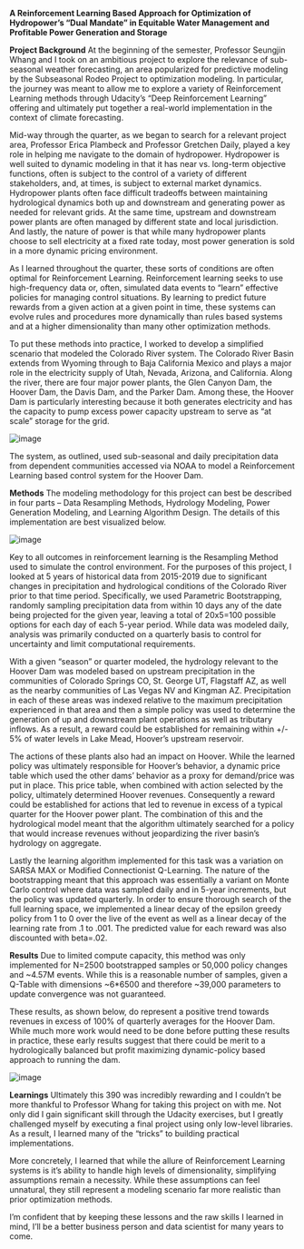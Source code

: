 **A Reinforcement Learning Based Approach for Optimization of
Hydropower’s “Dual Mandate” in Equitable Water Management
and Profitable Power Generation and Storage**

**Project Background**
At the beginning of the semester, Professor Seungjin Whang and I took on an ambitious project to explore the relevance of sub-seasonal weather forecasting, an area popularized for predictive modeling by the Subseasonal Rodeo Project to optimization modeling.  In particular, the journey was meant to allow me to explore a variety of Reinforcement Learning methods through Udacity’s “Deep Reinforcement Learning” offering and ultimately put together a real-world implementation in the context of climate forecasting.  

Mid-way through the quarter, as we began to search for a relevant project area, Professor Erica Plambeck and Professor Gretchen Daily, played a key role in helping me navigate to the domain of hydropower.  Hydropower is well suited to dynamic modeling in that it has near vs. long-term objective functions, often is subject to the control of a variety of different stakeholders, and, at times, is subject to external market dynamics.  Hydropower plants often face difficult tradeoffs between maintaining hydrological dynamics both up and downstream and generating power as needed for relevant grids.  At the same time, upstream and downstream power plants are often managed by different state and local jurisdiction.  And lastly, the nature of power is that while many hydropower plants choose to sell electricity at a fixed rate today, most power generation is sold in a more dynamic pricing environment. 

As I learned throughout the quarter, these sorts of conditions are often optimal for Reinforcement Learning.  Reinforcement learning seeks to use high-frequency data or, often, simulated data events to “learn” effective policies for managing control situations.  By learning to predict future rewards from a given action at a given point in time, these systems can evolve rules and procedures more dynamically than rules based systems and at a higher dimensionality than many other optimization methods.  

To put these methods into practice, I worked to develop a simplified scenario that modeled the Colorado River system.  The Colorado River Basin extends from Wyoming through to Baja California Mexico and plays a major role in the electricity supply of Utah, Nevada, Arizona, and California.  Along the river, there are four major power plants, the Glen Canyon Dam, the Hoover Dam, the Davis Dam, and the Parker Dam.  Among these, the Hoover Dam is particularly interesting because it both generates electricity and has the capacity to pump excess power capacity upstream to serve as “at scale” storage for the grid.  

![image](https://user-images.githubusercontent.com/58300517/83983832-cdffd600-a8ee-11ea-858d-7c86837c7c7b.png)

The system, as outlined, used sub-seasonal and daily precipitation data from dependent communities accessed via NOAA to model a Reinforcement Learning based control system for the Hoover Dam.  

**Methods**
The modeling methodology for this project can best be described in four parts – Data Resampling Methods, Hydrology Modeling, Power Generation Modeling, and Learning Algorithm Design.  The details of this implementation are best visualized below.

![image](https://user-images.githubusercontent.com/58300517/83983847-e243d300-a8ee-11ea-9dd7-b3be09d061a7.png)

Key to all outcomes in reinforcement learning is the Resampling Method used to simulate the control environment.  For the purposes of this project, I looked at 5 years of historical data from 2015-2019 due to significant changes in precipitation and hydrological conditions of the Colorado River prior to that time period.  Specifically, we used Parametric Bootstrapping, randomly sampling precipitation data from within 10 days any of the date being projected for the given year, leaving a total of 20x5=100 possible options for each day of each 5-year period.  While data was modeled daily, analysis was primarily conducted on a quarterly basis to control for uncertainty and limit computational requirements. 

With a given “season” or quarter modeled, the hydrology relevant to the Hoover Dam was modeled based on upstream precipitation in the communities of Colorado Springs CO, St. George UT, Flagstaff AZ, as well as the nearby communities of Las Vegas NV and Kingman AZ.  Precipitation in each of these areas was indexed relative to the maximum precipitation experienced in that area and then a simple policy was used to determine the generation of up and downstream plant operations as well as tributary inflows.  As a result, a reward could be established for remaining within +/- 5% of water levels in Lake Mead, Hoover’s upstream reservoir.  

The actions of these plants also had an impact on Hoover.  While the learned policy was ultimately responsible for Hoover’s behavior, a dynamic price table which used the other dams’ behavior as a proxy for demand/price was put in place.  This price table, when combined with action selected by the policy, ultimately determined Hoover revenues.  Consequently a reward could be established for actions that led to revenue in excess of a typical quarter for the Hoover power plant.  The combination of this and the hydrological model meant that the algorithm ultimately searched for a policy that would increase revenues without jeopardizing the river basin’s hydrology on aggregate.  

Lastly the learning algorithm implemented for this task was a variation on SARSA MAX or Modified Connectionist Q-Learning.  The nature of the bootstrapping meant that this approach was essentially a variant on Monte Carlo control where data was sampled daily and in 5-year increments, but the policy was updated quarterly.  In order to ensure thorough search of the full learning space, we implemented a linear decay of the epsilon greedy policy from 1 to 0 over the live of the event as well as a linear decay of the learning rate from .1 to .001.  The predicted value for each reward was also discounted with beta=.02.  

**Results**
Due to limited compute capacity, this method was only implemented for N=2500 bootstrapped samples or 50,000 policy changes and ~4.57M events.  While this is a reasonable number of samples, given a Q-Table with dimensions ~6*6500 and therefore ~39,000 parameters to update convergence was not guaranteed.  

These results, as shown below, do represent a positive trend towards revenues in excess of 100% of quarterly averages for the Hoover Dam.  While much more work would need to be done before putting these results in practice, these early results suggest that there could be merit to a hydrologically balanced but profit maximizing dynamic-policy based approach to running the dam.


![image](https://user-images.githubusercontent.com/58300517/83983858-f8ea2a00-a8ee-11ea-82b9-4f0959ebb597.png)

**Learnings**
Ultimately this 390 was incredibly rewarding and I couldn’t be more thankful to Professor Whang for taking this project on with me.  Not only did I gain significant skill through the Udacity exercises, but I greatly challenged myself by executing a final project using only low-level libraries.  As a result, I learned many of the “tricks” to building practical implementations. 

More concretely, I learned that while the allure of Reinforcement Learning systems is it’s ability to handle high levels of dimensionality, simplifying assumptions remain a necessity.  While these assumptions can feel unnatural, they still represent a modeling scenario far more realistic than prior optimization methods.  

I’m confident that by keeping these lessons and the raw skills I learned in mind, I’ll be a better business person and data scientist for many years to come.  


